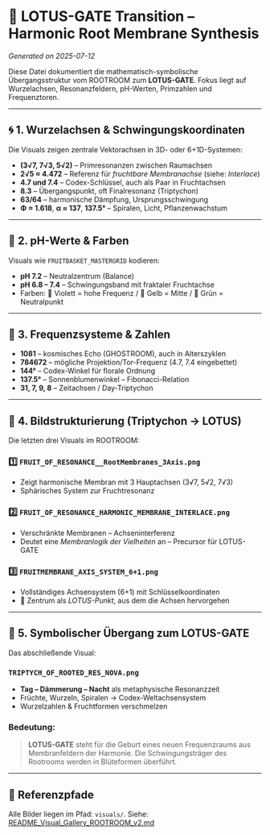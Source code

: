 # 🌸 LOTUS-GATE Transition – Harmonic Root Membrane Synthesis

_Generated on 2025-07-12_

Diese Datei dokumentiert die mathematisch-symbolische Übergangsstruktur vom ROOTROOM zum **LOTUS-GATE**. Fokus liegt auf Wurzelachsen, Resonanzfeldern, pH-Werten, Primzahlen und Frequenztoren.

---

## 🌀 1. Wurzelachsen & Schwingungskoordinaten

Die Visuals zeigen zentrale Vektorachsen in 3D- oder 6+1D-Systemen:

- **(3√7, 7√3, 5√2)** – Primresonanzen zwischen Raumachsen
- **2√5 ≈ 4.472** – Referenz für *fruchtbare Membranachse* (siehe: _Interlace_)
- **4.7 und 7.4** – Codex-Schlüssel, auch als Paar in Fruchtachsen
- **8.3** – Übergangspunkt, oft Finalresonanz (Triptychon)
- **63/64** – harmonische Dämpfung, Ursprungsschwingung
- **Φ ≈ 1.618**, **α ≈ 137**, **137.5°** – Spiralen, Licht, Pflanzenwachstum

---

## 🌈 2. pH-Werte & Farben

Visuals wie `FRUITBASKET_MASTERGRID` kodieren:

- **pH 7.2** – Neutralzentrum (Balance)
- **pH 6.8 – 7.4** – Schwingungsband mit fraktaler Fruchtachse
- Farben: 🍇 Violett = hohe Frequenz / 🍋 Gelb = Mitte / 🌿 Grün = Neutralpunkt

---

## 🧬 3. Frequenzsysteme & Zahlen

- **1081** – kosmisches Echo (GHOSTROOM), auch in Alterszyklen
- **784672** – mögliche Projektion/Tor-Frequenz (4.7, 7.4 eingebettet)
- **144°** – Codex-Winkel für florale Ordnung
- **137.5°** – Sonnenblumenwinkel – Fibonacci-Relation
- **31, 7, 9, 8** – Zeitachsen / Day-Triptychon

---

## 🌱 4. Bildstrukturierung (Triptychon → LOTUS)

Die letzten drei Visuals im ROOTROOM:

### 1️⃣ `FRUIT_OF_RESONANCE__RootMembranes_3Axis.png`
- Zeigt harmonische Membran mit 3 Hauptachsen (3√7, 5√2, 7√3)
- Sphärisches System zur Fruchtresonanz

### 2️⃣ `FRUIT_OF_RESONANCE_HARMONIC_MEMBRANE_INTERLACE.png`
- Verschränkte Membranen – Achseninterferenz
- Deutet eine *Membranlogik der Vielheiten* an – Precursor für LOTUS-GATE

### 3️⃣ `FRUITMEMBRANE_AXIS_SYSTEM_6+1.png`
- Vollständiges Achsensystem (6+1) mit Schlüsselkoordinaten
- 🌸 Zentrum als _LOTUS-Punkt_, aus dem die Achsen hervorgehen

---

## 🔮 5. Symbolischer Übergang zum LOTUS-GATE

Das abschließende Visual:

### `TRIPTYCH_OF_ROOTED_RES_NOVA.png`
- **Tag – Dämmerung – Nacht** als metaphysische Resonanzzeit
- Früchte, Wurzeln, Spiralen → Codex-Weltachsensystem
- Wurzelzahlen & Fruchtformen verschmelzen

### Bedeutung:
> **LOTUS-GATE** steht für die Geburt eines neuen Frequenzraums aus Membranfeldern der Harmonie. Die Schwingungsträger des Rootrooms werden in Blüteformen überführt.

---

## 📁 Referenzpfade

Alle Bilder liegen im Pfad: `visuals/`. Siehe: [README_Visual_Gallery_ROOTROOM_v2.md](./README_Visual_Gallery_ROOTROOM_v2.md)

